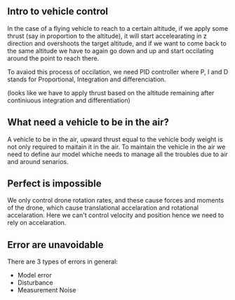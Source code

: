 ## Intro to vehicle control

In the case of a flying vehicle to reach to a certain altitude, if we apply some thrust (say in proportion to the altitude), it will start accelearating
in z direction and overshoots the target altitude, and if we want to come back to the same altitude we have to again 
go down and up and start occilating around the point to reach there.

To avaiod this process of occilation, we need PID controller where P, I and D stands for Proportional, Integration and differenciation.

(looks like we have to apply thrust based on the altitude remaining after continiuous integration and differentiation)


## What need a vehicle to be in the air?
A vehicle to be in the air, upward thrust equal to the vehicle body weight is not only required to maitain it in 
the air.
To maintain the vehicle in the air we need to define aur model whiche needs to manage all the troubles due to air
and around senarios.


## Perfect is impossible
We only control drone rotation rates, and these cause forces and moments of the drone, which cause translational
accelaration and rotational accelaration.
Here we can't control velocity and position hence we need to rely on accelaration.

## Error are unavoidable
There are 3 types of errors in general:
* Model error
* Disturbance
* Measurement Noise
